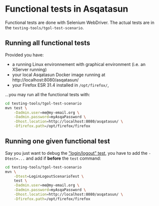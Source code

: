 # Functional tests in Asqatasun

Functional tests are done with Selenium WebDriver. The actual tests are in the `testing-tools/tgol-test-scenario`.

## Running all functional tests

Provided you have:

* a running Linux environnement with graphical environment (i.e. an XServer running)
* your local Asqatasun Docker image running at http://localhost:8080/asqatasun/ 
* your Firefox ESR 31.4 installed in `/opt/firefox/`, 

...you may run all the functional tests with:

```sh
cd testing-tools/tgol-test-scenario
mvn test \
    -Dadmin.user=me@my-email.org \
    -Dadmin.password=myAsqaPassword \
    -Dhost.location=http://localhost:8080/asqatasun/ \
    -Dfirefox.path=/opt/firefox/firefox
```

## Running one given functional test

Say you just want to debug the ["login/logout" test](https://github.com/Asqatasun/Asqatasun/blob/develop/testing-tools/tgol-test-scenario/src/test/java/org/asqatasun/tgol/test/scenario/LoginLogoutScenarioTest.java),
you have to add the `-Dtest=...` and add if **before** the `test` command:

```sh
cd testing-tools/tgol-test-scenario
mvn \
    -Dtest=LoginLogoutScenarioTest \
    test \
    -Dadmin.user=me@my-email.org \
    -Dadmin.password=myAsqaPassword \
    -Dhost.location=http://localhost:8080/asqatasun/ \
    -Dfirefox.path=/opt/firefox/firefox
```

